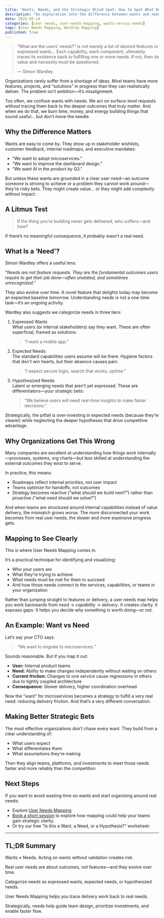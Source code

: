 ```yaml
---
title: "Wants, Needs, and the Strategic Blind Spot: How to Spot What Really Matters"
description: "An exploration into the difference between wants and needs, and how to use User Needs Mapping to gain strategic clarity."
date: 2025-05-14
categories: [user needs, user-needs-mapping, wants-versus-needs]
tags: [User Needs Mapping, Wardley Mapping]
published: true
---
```


>“What are the users’ needs?” is not merely a list of desired features or expressed wants... Each capability, each component, ultimately traces its existence back to fulfilling one or more needs. If not, then its value and necessity must be questioned.
>
>— Simon Wardley

Organizations rarely suffer from a shortage of ideas. Most teams have more features, projects, and “solutions” in progress than they can realistically deliver. The problem isn’t ambition—it’s misalignment.

Too often, we confuse wants with needs. We act on surface-level requests without tracing them back to the deeper outcomes that truly matter. And when we do that, we burn time, money, and energy building things that sound useful… but don’t move the needle.

## Why the Difference Matters

Wants are easy to come by. They show up in stakeholder wishlists, customer feedback, internal roadmaps, and executive mandates:

- “We want to adopt microservices.”
- “We want to improve the dashboard design.”
- “We want AI in the product by Q3.”

But unless these wants are grounded in a clear user need—an outcome someone is striving to achieve or a problem they cannot work around—they’re risky bets. They might create value… or they might add complexity without impact.

## A Litmus Test

> If the thing you’re building never gets delivered, who suffers—and how?

If there’s no meaningful consequence, it probably wasn’t a real need.

## What Is a ‘Need’?

Simon Wardley offers a useful lens:

"*Needs are not feature requests. They are the fundamental outcomes users require to get their job done—often unstated, and sometimes unrecognized.*"

They also evolve over time. A novel feature that delights today may become an expected baseline tomorrow. Understanding needs is not a one-time task—it’s an ongoing activity.

Wardley also suggests we categorize needs in three tiers:

1. Expressed Wants  
   What users (or internal stakeholders) say they want. These are often superficial, framed as solutions:

   > “I want a mobile app.”

1. Expected Needs  
   The standard capabilities users assume will be there. Hygiene factors that don't win hearts, but their absence causes pain:

   > “I expect secure login, search that works, uptime.”

1. Hypothesized Needs  
   Latent or emerging needs that aren’t yet expressed. These are differentiators—your strategic bets:

   > “We believe users will need real-time insights to make faster decisions.”

Strategically, the pitfall is over-investing in expected needs (because they’re clearer) while neglecting the deeper hypotheses that drive competitive advantage.

## Why Organizations Get This Wrong

Many companies are excellent at understanding how things work internally—processes, systems, org charts—but less skilled at understanding the external outcomes they exist to serve.

In practice, this means:

- Roadmaps reflect internal priorities, not user impact
- Teams optimize for handoffs, not outcomes
- Strategy becomes reactive (“what should we build next?”) rather than proactive (“what need should we solve?”)

And when teams are structured around internal capabilities instead of value delivery, the mismatch grows worse. The more disconnected your work becomes from real user needs, the slower and more expensive progress gets.

## Mapping to See Clearly

This is where User Needs Mapping comes in.

It’s a practical technique for identifying and visualizing:

- Who your users are
- What they’re trying to achieve
- What needs must be met for them to succeed
- And how those needs connect to the services, capabilities, or teams in your organization

Rather than jumping straight to features or delivery, a user needs map helps you work backwards from *need* → *capability* → *delivery*. It creates clarity. It exposes gaps. It helps you decide why something is worth doing—or not.

## An Example: Want vs Need

Let’s say your CTO says:

> “We want to migrate to microservices.”

Sounds reasonable. But if you map it out:

- **User:** Internal product teams
- **Need:** Ability to make changes independently without waiting on others
- **Current friction:** Changes to one service cause regressions in others due to tightly coupled architecture
- **Consequence:** Slower delivery, higher coordination overhead

Now the “want” for microservices becomes a strategy to fulfill a very real need: reducing delivery friction. And that’s a very different conversation.

## Making Better Strategic Bets

The most effective organizations don’t chase every want. They build from a clear understanding of:

- What users expect
- What differentiates them
- What assumptions they’re making

Then they align teams, platforms, and investments to meet those needs faster and more reliably than the competition.

## Next Steps

If you want to avoid wasting time on wants and start organizing around real needs:

- Explore [User Needs Mapping](https://userneedsmapping.com/docs/introduction-to-user-needs-mapping/)
- [Book a short session](/contact) to explore how mapping could help your teams gain strategic clarity.
- Or try our free "Is this a Want, a Need, or a Hypothesis?" worksheet:

<script async data-uid="25b407fec1" src="https://conjurer.kit.com/25b407fec1/index.js"></script>

---

## TL;DR Summary

Wants ≠ Needs. Acting on wants without validation creates risk.

Real user needs are about outcomes, not features—and they evolve over time.

Categorize needs as expressed wants, expected needs, or hypothesized needs.

User Needs Mapping helps you trace delivery work back to real needs.

Strategically, needs help guide team design, prioritize investments, and enable faster flow.
